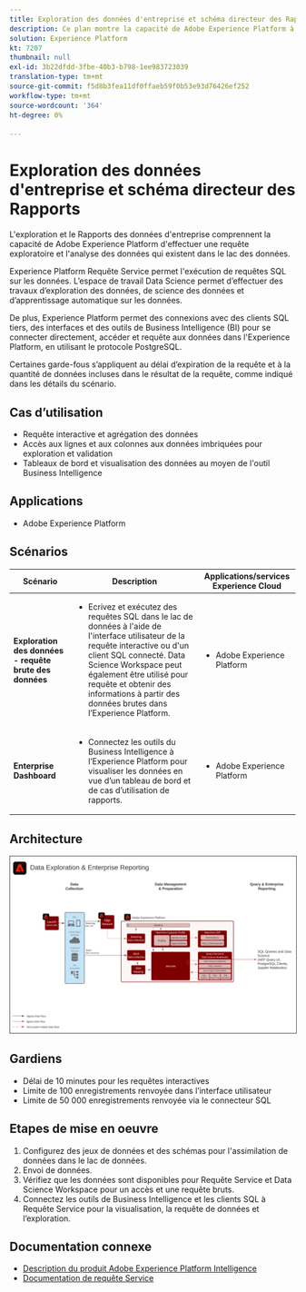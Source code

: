```yaml
---
title: Exploration des données d'entreprise et schéma directeur des Rapports
description: Ce plan montre la capacité de Adobe Experience Platform à effectuer une requête exploratoire et l'analyse des données qui existent dans le lac de données.
solution: Experience Platform
kt: 7207
thumbnail: null
exl-id: 3b22dfdd-3fbe-40b3-b798-1ee983723039
translation-type: tm+mt
source-git-commit: f5d8b3fea11df0ffaeb59f0b53e93d76426ef252
workflow-type: tm+mt
source-wordcount: '364'
ht-degree: 0%

---
```


# Exploration des données d&#39;entreprise et schéma directeur des Rapports

L&#39;exploration et le Rapports des données d&#39;entreprise comprennent la capacité de Adobe Experience Platform d&#39;effectuer une requête exploratoire et l&#39;analyse des données qui existent dans le lac des données.

Experience Platform Requête Service permet l&#39;exécution de requêtes SQL sur les données. L’espace de travail Data Science permet d’effectuer des travaux d’exploration des données, de science des données et d’apprentissage automatique sur les données.

De plus, Experience Platform permet des connexions avec des clients SQL tiers, des interfaces et des outils de Business Intelligence (BI) pour se connecter directement, accéder et requête aux données dans l&#39;Experience Platform, en utilisant le protocole PostgreSQL.

Certaines garde-fous s’appliquent au délai d’expiration de la requête et à la quantité de données incluses dans le résultat de la requête, comme indiqué dans les détails du scénario.

## Cas d’utilisation

* Requête interactive et agrégation des données
* Accès aux lignes et aux colonnes aux données imbriquées pour exploration et validation
* Tableaux de bord et visualisation des données au moyen de l&#39;outil Business Intelligence

## Applications

* Adobe Experience Platform

## Scénarios

| Scénario | Description | Applications/services Experience Cloud |
|---|---|---|
| **Exploration des données - requête brute des données** | <ul><li>Ecrivez et exécutez des requêtes SQL dans le lac de données à l&#39;aide de l&#39;interface utilisateur de la requête interactive ou d&#39;un client SQL connecté. Data Science Workspace peut également être utilisé pour requête et obtenir des informations à partir des données brutes dans l’Experience Platform.</li></ul> | <ul><li>Adobe Experience Platform</li></ul> |
| **Enterprise Dashboard** | <ul><li>Connectez les outils du Business Intelligence à l’Experience Platform pour visualiser les données en vue d’un tableau de bord et de cas d’utilisation de rapports.</li></ul> | <ul><li>Adobe Experience Platform</li></ul> |

## Architecture

<img src="assets/dataexplore.svg" alt="Architecture de référence pour l'exploration des données d'entreprise et le plan directeur des Rapports" style="border:1px solid #4a4a4a" />

## Gardiens

* Délai de 10 minutes pour les requêtes interactives
* Limite de 100 enregistrements renvoyée dans l’interface utilisateur
* Limite de 50 000 enregistrements renvoyée via le connecteur SQL

## Etapes de mise en oeuvre

1. Configurez des jeux de données et des schémas pour l&#39;assimilation de données dans le lac de données.
1. Envoi de données.
1. Vérifiez que les données sont disponibles pour Requête Service et Data Science Workspace pour un accès et une requête bruts.
1. Connectez les outils de Business Intelligence et les clients SQL à Requête Service pour la visualisation, la requête de données et l’exploration.

## Documentation connexe

* [Description du produit Adobe Experience Platform Intelligence](https://helpx.adobe.com/legal/product-descriptions/adobe-experience-platform-intelligence---product-description.html)
* [Documentation de requête Service](https://experienceleague.adobe.com/docs/experience-platform/query/home.html?lang=en)
